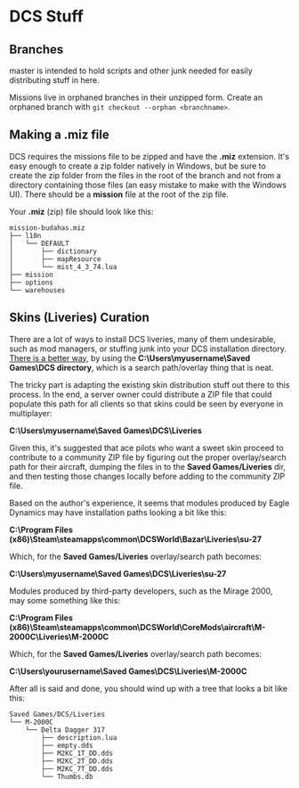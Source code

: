 # DCS Stuff

## Branches

master is intended to hold scripts and other junk needed for easily distributing stuff in here.

Missions live in orphaned branches in their unzipped form. Create an orphaned branch with
`git checkout --orphan <branchname>`.

## Making a .miz file

DCS requires the missions file to be zipped and have the **.miz** extension. It's easy enough to
create a zip folder natively in Windows, but be sure to create the zip folder from the files in
the root of the branch and not from a directory containing those files (an easy mistake to make
with the Windows UI). There should be a **mission** file at the root of the zip file.

Your **.miz** (zip) file should look like this:
```
mission-budahas.miz
├── l10n
│   └── DEFAULT
│       ├── dictionary
│       ├── mapResource
│       └── mist_4_3_74.lua
├── mission
├── options
└── warehouses
```

## Skins (Liveries) Curation

There are a lot of ways to install DCS liveries, many of them undesirable, such as mod managers, or stuffing junk into your DCS installation directory.  [There is a better way](https://forums.eagle.ru/showthread.php?t=190778), by using the **C:\Users\myusername\Saved Games\DCS directory**, which is a search path/overlay thing that is neat.  

The tricky part is adapting the existing skin distribution stuff out there to this process.  In the end, a server owner could distribute a ZIP file that could populate this path for all clients so that skins could be seen by everyone in multiplayer:

**C:\Users\myusername\Saved Games\DCS\Liveries**

Given this, it's suggested that ace pilots who want a sweet skin proceed to contribute to a community ZIP file by figuring out the proper overlay/search path for their aircraft, dumping the files in to the **Saved Games/Liveries** dir, and then testing those changes locally before adding to the community ZIP file.  

Based on the author's experience, it seems that modules produced by Eagle Dynamics may have installation paths looking a bit like this:

**C:\Program Files (x86)\Steam\steamapps\common\DCSWorld\Bazar\Liveries\su-27**

Which, for the **Saved Games/Liveries** overlay/search path becomes:

**C:\Users\myusername\Saved Games\DCS\Liveries\su-27**

Modules produced by third-party developers, such as the Mirage 2000, may some something like this:

**C:\Program Files (x86)\Steam\steamapps\common\DCSWorld\CoreMods\aircraft\M-2000C\Liveries\M-2000C**

Which, for the **Saved Games/Liveries** overlay/search path becomes:

**C:\Users\yourusername\Saved Games\DCS\Liveries\M-2000C**

After all is said and done, you should wind up with a tree that looks a bit like this:

```
Saved Games/DCS/Liveries
└── M-2000C
    └── Delta Dagger 317
        ├── description.lua
        ├── empty.dds
        ├── M2KC_1T_DD.dds
        ├── M2KC_2T_DD.dds
        ├── M2KC_7T_DD.dds
        └── Thumbs.db
```

